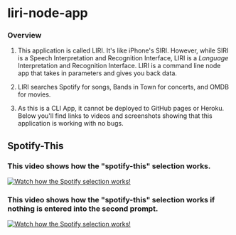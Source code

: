 # liri-node-app

### Overview

1.  This application is called LIRI. It's like iPhone's SIRI. However, while SIRI is a Speech Interpretation and Recognition Interface, LIRI is a _Language_ Interpretation and Recognition Interface. LIRI is a command line node app that takes in parameters and gives you back data.

2.  LIRI searches Spotify for songs, Bands in Town for concerts, and OMDB for movies.

3.  As this is a CLI App, it cannot be deployed to GitHub pages or Heroku. Below you'll find links to videos and screenshots showing that this application is working with no bugs. 

## Spotify-This

### This video shows how the "spotify-this" selection works.
 [![Watch how the Spotify selection works!](https://hippolms-storage.s3-accelerate.amazonaws.com/wiz/videos/thumbnails/v2/hA44_TLupYwE-6lDqwlbjTAk_l9hyoqJbKxevlXPzAw.jpg?X-Amz-Algorithm=AWS4-HMAC-SHA256&X-Amz-Credential=AKIAJXRM4YAH2A46K76A%2F20190123%2Fus-east-1%2Fs3%2Faws4_request&X-Amz-Date=20190123T231727Z&X-Amz-Expires=3600&X-Amz-SignedHeaders=host&X-Amz-Signature=4ac48ba008f76b8fcbe3578b9ec224713b5c1091a08aab3300f9feebfc173385)](https://kmlcompany.hippovideo.io/video/play/hA44_TLupYwE-6lDqwlbjTAk_l9hyoqJbKxevlXPzAw)

 ### This video shows how the "spotify-this" selection works if nothing is entered into the second prompt.
  [![Watch how the Spotify selection works!](https://hippolms-storage.s3-accelerate.amazonaws.com/wiz/videos/thumbnails/v2/cI2gNphMbmoEmIX_vTNjiTtEhJDzQhWN_atsWVAKn_w.jpg?X-Amz-Algorithm=AWS4-HMAC-SHA256&X-Amz-Credential=AKIAJXRM4YAH2A46K76A%2F20190123%2Fus-east-1%2Fs3%2Faws4_request&X-Amz-Date=20190123T233730Z&X-Amz-Expires=3600&X-Amz-SignedHeaders=host&X-Amz-Signature=92de19dc21cdc32bfe720d82bcdd2916011fc983567a8a54f152172d11613bf0)](https://kmlcompany.hippovideo.io/video/play/cI2gNphMbmoEmIX_vTNjiTtEhJDzQhWN_atsWVAKn_w)

    